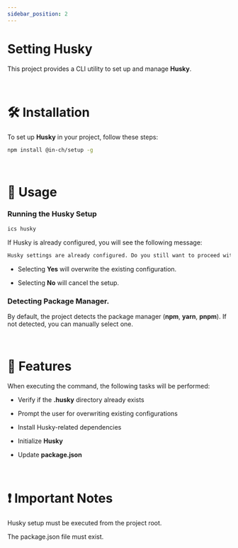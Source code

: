 ```yaml
---
sidebar_position: 2
---
```


# Setting Husky

This project provides a CLI utility to set up and manage **Husky**.

<br />

# 🛠 Installation

To set up **Husky** in your project, follow these steps:

```bash
npm install @in-ch/setup -g
```

<br />

# 🚀 Usage

### Running the Husky Setup

```bash
ics husky
```

If Husky is already configured, you will see the following message:

```bash
Husky settings are already configured. Do you still want to proceed with the setup?
```

- Selecting **Yes** will overwrite the existing configuration.

- Selecting **No** will cancel the setup.

### Detecting Package Manager.

By default, the project detects the package manager (**npm**, **yarn**, **pnpm**). If not detected, you can manually select one.

<br />

# 📌 Features

When executing the command, the following tasks will be performed:

- Verify if the **.husky** directory already exists

- Prompt the user for overwriting existing configurations

- Install Husky-related dependencies

- Initialize **Husky**

- Update **package.json**

<br />

# ❗ Important Notes

Husky setup must be executed from the project root.

The package.json file must exist.
